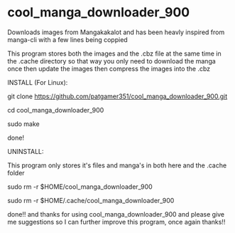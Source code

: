 # cool_manga_downloader_900
Downloads images from Mangakakalot and has been heavly inspired from manga-cli with a few lines being coppied

This program stores both the images and the .cbz file at the same time in the .cache directory so that way you only need to download the manga once then update the images then compress the images into the .cbz

INSTALL (For Linux):

git clone https://github.com/patgamer351/cool_manga_downloader_900.git

cd cool_manga_downloader_900

sudo make

done!

UNINSTALL:

This program only stores it's files and manga's in both here and the .cache folder

sudo rm -r $HOME/cool_manga_downloader_900

sudo rm -r $HOME/.cache/cool_manga_downloader_900

done!! and thanks for using cool_manga_downloader_900 and please give me suggestions so I can further improve this program, once again thanks!!
